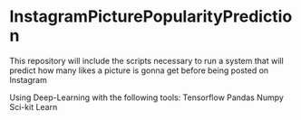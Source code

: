 # InstagramPicturePopularityPrediction
This repository will include the scripts necessary to run a system that will predict how many likes a picture is gonna get before being posted on Instagram

Using Deep-Learning with the following tools:
Tensorflow
Pandas
Numpy
Sci-kit Learn
